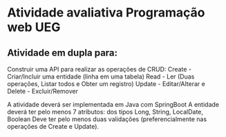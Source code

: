 # Atividade avaliativa Programação web UEG

## Atividade em dupla para:

Construir uma API para realizar as operações de CRUD:
Create   - Criar/Incluir uma entidade (linha em uma tabela)
Read     - Ler (Duas operações, Listar todos e Obter um registro)
Update  - Editar/Alterar e
Delete    - Excluir/Remover 

A atividade deverá ser implementada em Java com SpringBoot
A entidade deverá ter pelo menos 7 atributos: dos tipos Long, String, LocalDate, Boolean
Deve ter pelo menos duas validações (preferencialmente nas operações de Create e Update).
